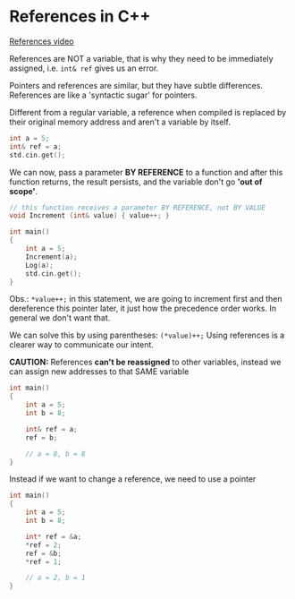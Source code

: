 # References in C++

[References video](https://www.youtube.com/watch?v=IzoFn3dfsPA&index=17&list=PLlrATfBNZ98dudnM48yfGUldqGD0S4FFb)

References are NOT a variable, that is why they need to be immediately assigned, i.e. `int& ref` gives us an error.


Pointers and references are similar, but they have subtle differences. References are like a 'syntactic sugar' for pointers.

Different from a regular variable, a reference when compiled is replaced by their original memory address and aren't a variable by itself.

```cpp
int a = 5;
int& ref = a;
std.cin.get();
```

We can now, pass a parameter **BY REFERENCE** to a function and after this function returns, the result persists, and the variable don't go **'out of scope'**.

```cpp
// this function receives a parameter BY REFERENCE, not BY VALUE
void Increment (int& value) { value++; }

int main()
{
    int a = 5;
    Increment(a);
    Log(a);
    std.cin.get();
}
```

Obs.: `*value++;` in this statement, we are going to increment first and then dereference this pointer later, it just how the precedence order works. In general we don't want that.

We can solve this by using parentheses: `(*value)++;`
Using references is a clearer way to communicate our intent.

**CAUTION:** References **can't be reassigned** to other variables, instead we can assign new addresses to that SAME variable

```cpp
int main()
{
    int a = 5;
    int b = 8;

    int& ref = a;
    ref = b;

    // a = 8, b = 8
}
```

Instead if we want to change a reference, we need to use a pointer

```cpp
int main()
{
    int a = 5;
    int b = 8;

    int* ref = &a;
    *ref = 2;
    ref = &b;
    *ref = 1;

    // a = 2, b = 1
}
```